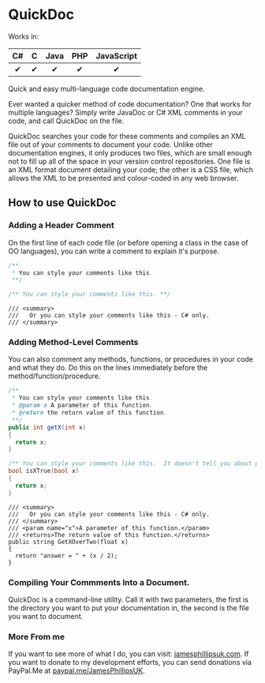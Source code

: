 # QuickDoc #

Works in: 

|C#   |C    |Java |PHP  |JavaScript|
|:---:|:---:|:---:|:---:|:--------:|
|✔    |✔    |✔    |✔    |✔         |

Quick and easy multi-language code documentation engine.

Ever wanted a quicker method of code documentation?  One that works for multiple languages?  Simply write JavaDoc or C# XML comments in your code, and call QuickDoc on the file.

QuickDoc searches your code for these comments and compiles an XML file out of your comments to document your code.  Unlike other documentation engines, it only produces two files, which are small enough not to fill up all of the space in your version control repositories.  One file is an XML format document detailing your code; the other is a CSS file, which allows the XML to be presented and colour-coded in any web browser.

## How to use QuickDoc ##

### Adding a Header Comment ###

On the first line of each code file (or before opening a class in the case of OO languages), you can write a comment to explain it's purpose.

``` JAVA
/**
 * You can style your comments like this.
 **/
```

``` C
/** You can style your comments like this. **/
```

``` CSHARP
/// <summary>
///   Or you can style your comments like this - C# only.
/// </summary>
```

### Adding Method-Level Comments ###

You can also comment any methods, functions, or procedures in your code and what they do.  Do this on the lines immediately before the method/function/procedure.

``` JAVA
/**
 * You can style your comments like this.
 * @param x A parameter of this function.
 * @return the return value of this function.
 **/
public int getX(int x)
{
  return x;
}
```

``` C
/** You can style your comments like this.  It doesn't tell you about parameters or returns though. **/
bool isXTrue(bool x)
{
  return x;
}
```

``` CSHARP
/// <summary>
///   Or you can style your comments like this - C# only.
/// </summary>
/// <param name="x">A parameter of this function.</param>
/// <returns>The return value of this function.</returns>
public string GetXOverTwo(float x)
{
  return "answer = " + (x / 2);
}
```
### Compiling Your Commments Into a Document. ###

QuickDoc is a command-line utility.  Call it with two parameters, the first is the directory you want to put your documentation in, the second is the file you want to document.

### More From me ###

If you want to see more of what I do, you can visit: [jamesphillipsuk.com](https://jamesphillipsuk.com "My Website!").
If you want to donate to my development efforts, you can send donations via PayPal.Me at [paypal.me/JamesPhillipsUK](https://paypal.me/JamesPhillipsUK "My PayPal.Me").
